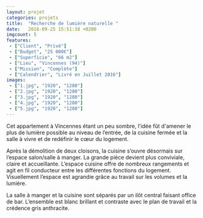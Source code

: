 ```yaml
---
layout: projet
categories: projets
title:  "Recherche de lumière naturelle "
date:   2016-09-25 15:51:38 +0200
imgcount: 5
features:
 - ["Client", "Privé"]
 - ["Budget", "25 000€"]
 - ["Superficie", "66 m2"]
 - ["Lieu", "Vincennes (94)"]
 - ["Mission", "Complète"]
 - ["Calendrier", "Livré en Juillet 2016"]
images:
 - ["1.jpg", "1920", "1280"]
 - ["2.jpg", "1920", "1280"]
 - ["3.jpg", "1920", "1280"]
 - ["4.jpg", "1920", "1280"]
 - ["5.jpg", "1920", "1280"]
---
```


Cet appartement à Vincennes étant un peu sombre, l’idée fût d'amener le plus de lumière possible au niveau de l’entrée, de la cuisine fermée et la salle à vivre et de redéfinir le cœur du logement.

Après la démolition de deux cloisons, la cuisine s’ouvre désormais sur l’espace salon/salle à manger. La grande pièce devient plus conviviale, claire et accueillante. L’espace cuisine offre de nombreux rangements et agit en fil conducteur entre les différentes fonctions du logement. Visuellement l’espace est agrandie grâce au travail sur les volumes et la lumière.

La salle à manger et la cuisine sont séparés par un ilôt central faisant office de bar. L’ensemble est blanc brillant et contraste avec le plan de travail et la crédence gris anthracite.
